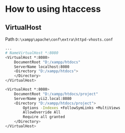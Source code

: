 # How to using htaccess

## VirtualHost

Path `D:\xampp\apache\conf\extra\httpd-vhosts.conf`

```bash
...
# NameVirtualHost *:8080
<VirtualHost *:8080>
    DocumentRoot "D:/xampp/htdocs"
    ServerName localhost:8080
    <Directory "D:/xampp/htdocs">
    </Directory>
</VirtualHost>

<VirtualHost *:8080>
    DocumentRoot "D:/xampp/htdocs/project"
    ServerName yii2.local:8080
    <Directory "D:/xampp/htdocs/project">
        Options -Indexes +FollowSymLinks +MultiViews
        AllowOverride All
        Require all granted
    </Directory>
</VirtualHost>
```
